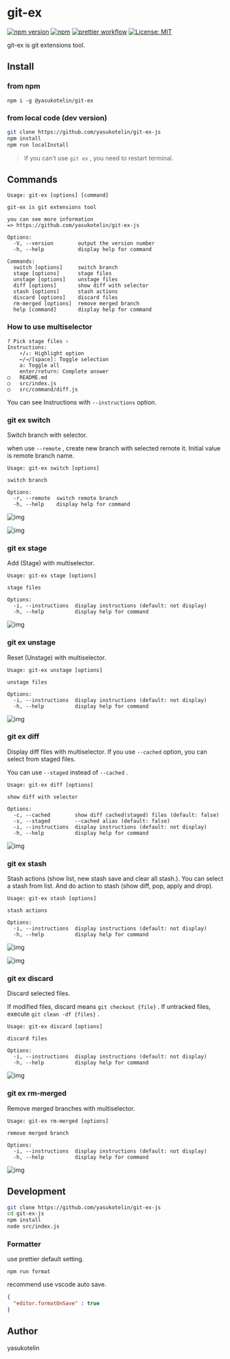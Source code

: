 # git-ex

[![npm version](https://badge.fury.io/js/@yasukotelin%2Fgit-ex.svg)](https://www.npmjs.com/package/@yasukotelin/git-ex) [![npm](https://img.shields.io/npm/dt/@yasukotelin/git-ex.svg)](https://www.npmjs.com/package/@yasukotelin/git-ex) [![prettier workflow](https://github.com/yasukotelin/git-ex-js/actions/workflows/prettier.yml/badge.svg)](https://github.com/yasukotelin/git-ex-js/actions) [![License: MIT](https://img.shields.io/badge/License-MIT-yellow.svg)](https://opensource.org/licenses/MIT)

git-ex is git extensions tool.

## Install

### from npm

```
npm i -g @yasukotelin/git-ex
```

### from local code (dev version)

```bash
git clone https://github.com/yasukotelin/git-ex-js
npm install
npm run localInstall
```

> If you can't use `git ex` , you need to restart terminal.

## Commands

```
Usage: git-ex [options] [command]

git-ex is git extensions tool

you can see more information
=> https://github.com/yasukotelin/git-ex-js

Options:
  -V, --version        output the version number
  -h, --help           display help for command

Commands:
  switch [options]     switch branch
  stage [options]      stage files
  unstage [options]    unstage files
  diff [options]       show diff with selector
  stash [options]      stash actions
  discard [options]    discard files
  rm-merged [options]  remove merged branch
  help [command]       display help for command
```

### How to use multiselector

```
? Pick stage files ›  
Instructions:
    ↑/↓: Highlight option
    ←/→/[space]: Toggle selection
    a: Toggle all
    enter/return: Complete answer
◯   README.md
◯   src/index.js
◯   src/command/diff.js
```

You can see Instructions with `--instructions` option.

### git ex switch

Switch branch with selector.

when use `--remote` , create new branch with selected remote it. Initial value is remote branch name.

```
Usage: git-ex switch [options]

switch branch

Options:
  -r, --remote  switch remote branch
  -h, --help    display help for command
```

![img](https://user-images.githubusercontent.com/31115673/147957478-6171990f-09e7-40e1-8205-5e71231ebb79.gif)

![img](https://user-images.githubusercontent.com/31115673/147957589-53bce884-75c7-4111-8ad5-73014ba68e60.gif)

### git ex stage

Add (Stage) with multiselector.

```
Usage: git-ex stage [options]

stage files

Options:
  -i, --instructions  display instructions (default: not display)
  -h, --help          display help for command
```

![img](https://user-images.githubusercontent.com/31115673/147958652-d54852e8-5c15-4414-8bd4-11d5faa23927.gif)

### git ex unstage

Reset (Unstage) with multiselector.

```
Usage: git-ex unstage [options]

unstage files

Options:
  -i, --instructions  display instructions (default: not display)
  -h, --help          display help for command
```

![img](https://user-images.githubusercontent.com/31115673/147958658-6ebc182a-a2b8-4dd7-a4fc-6eab510b9eb5.gif)

### git ex diff

Display diff files with multiselector. If you use `--cached` option, you can select from staged files.

You can use `--staged` instead of `--cached` .

```
Usage: git-ex diff [options]

show diff with selector

Options:
  -c, --cached        show diff cached(staged) files (default: false)
  -s, --staged        --cached alias (default: false)
  -i, --instructions  display instructions (default: not display)
  -h, --help          display help for command
```

![img](https://user-images.githubusercontent.com/31115673/147961425-8943f514-38a6-49b4-be4e-ea170c7a564a.gif)

### git ex stash

Stash actions (show list, new stash save and clear all stash.).
You can select a stash from list. And do action to stash (show diff, pop, apply and drop).

```
Usage: git-ex stash [options]

stash actions

Options:
  -i, --instructions  display instructions (default: not display)
  -h, --help          display help for command
```

![img](https://user-images.githubusercontent.com/31115673/147911812-a627034a-7175-4b20-a403-ba224e43163c.gif)

![img](https://user-images.githubusercontent.com/31115673/147911937-37b26c08-dcff-49e4-af0c-3d6d339163a9.gif)

### git ex discard

Discard selected files.

If modified files, discard means `git checkout {file}` . If untracked files, execute `git clean -df {files}` .

```
Usage: git-ex discard [options]

discard files

Options:
  -i, --instructions  display instructions (default: not display)
  -h, --help          display help for command
```

![img](https://user-images.githubusercontent.com/31115673/147961313-ed382494-95af-4918-b255-8b975fb1c451.gif)

### git ex rm-merged

Remove merged branches with multiselector.

```
Usage: git-ex rm-merged [options]

remove merged branch

Options:
  -i, --instructions  display instructions (default: not display)
  -h, --help          display help for command
```

![img](https://user-images.githubusercontent.com/31115673/147961419-6e620680-cb65-4411-b081-98c62b7731ad.gif)

## Development

```bash
git clone https://github.com/yasukotelin/git-ex-js
cd git-ex-js
npm install
node src/index.js
```

### Formatter

use prettier default setting.

```
npm run format
```

recommend use vscode auto save.

```setting.json
{
  "editor.formatOnSave" : true
}
```

## Author

yasukotelin
